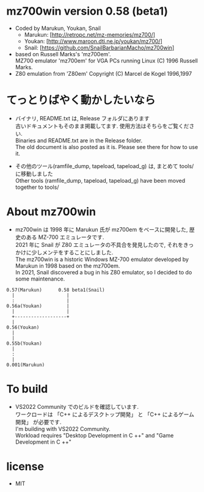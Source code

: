 # mz700win version 0.58 (beta1)

- Coded by Marukun, Youkan, Snail
  - Marukun: [http://retropc.net/mz-memories/mz700/]
  - Youkan: [http://www.maroon.dti.ne.jp/youkan/mz700/]
  - Snail: [https://github.com/SnailBarbarianMacho/mz700win]
- based on Russell Marks's 'mz700em'.<br>
  MZ700 emulator 'mz700em' for VGA PCs running Linux (C) 1996 Russell Marks.
- Z80 emulation from 'Z80em' Copyright (C) Marcel de Kogel 1996,1997

# てっとりばやく動かしたいなら

- バイナリ, README.txt は, Release フォルダにあります<br>
  古いドキュメントもそのまま掲載してます. 使用方法はそちらをご覧ください.<br>
  Binaries and README.txt are in the Release folder.<br>
  The old document is also posted as it is. Please see there for how to use it.

- その他のツール(ramfile_dump, tapeload, tapeload_g) は, まとめて tools/ に移動しました<br>
  Other tools (ramfile_dump, tapeload, tapeload_g) have been moved together to tools/

# About mz700win

- mz700win は 1998 年に Marukun 氏が mz700em をベースに開発した, 歴史のある MZ-700 エミュレータです.<br>
  2021 年に Snail が Z80 エミュレータの不具合を発見したので, それをきっかけに少しメンテをすることにしました.<br>
  The mz700win is a historic Windows MZ-700 emulator developed by Marukun in 1998 based on the mz700em. <br>
  In 2021, Snail discovered a bug in his Z80 emulator, so I decided to do some maintenance.


```
0.57(Marukun)      0.58 beta1(Snail)
  |                   |
  :                   |
0.56a(Youkan)         |
  |                   |
  +-------------------+
  |
0.56(Youkan)
  |
  |
0.55b(Youkan)
  |
  :
  |
0.001(Marukun)
```

# To build

- VS2022 Community でのビルドを確認しています.<br>
  ワークロードは 「C++ によるデスクトップ開発」 と 「C++ によるゲーム開発」 が必要です.<br>
  I'm building with VS2022 Community. <br>
   Workload requires "Desktop Development in C ++" and "Game Development in C ++"

# license

- MIT
